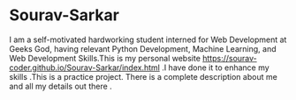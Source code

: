 # Sourav-Sarkar

I am a  self-motivated hardworking student interned for Web Development at Geeks God, having relevant Python Development, Machine Learning, and Web Development Skills.This is my personal website https://sourav-coder.github.io/Sourav-Sarkar/index.html .I have done it to enhance my skills .This is a practice project.
There is a  complete description about me and all my details out there .
